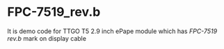 # FPC-7519_rev.b
It is demo code for TTGO T5 2.9 inch ePape module which has *FPC-7519 rev.b* mark on display cable
